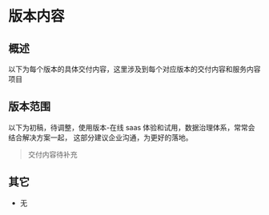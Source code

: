 # 版本内容

## 概述

以下为每个版本的具体交付内容，这里涉及到每个对应版本的交付内容和服务内容项目

## 版本范围

以下为初稿，待调整，使用版本-在线 saas 体验和试用，数据治理体系，常常会结合解决方案一起，
这部分建议企业沟通，为更好的落地。

> 交付内容待补充

<!-- | 序号 | 模块               | 基础/免费版本    | 专业版本           | 旗舰版本(仅限企业) | -->
<!-- | :--: | ------------------ | ---------------- | ------------------ | ------------------ | -->
<!-- | 1-1  | 技术研发体系       | DevOps 技术平台  | DevOps 技术平台    | DevOps 技术平台    | -->
<!-- | 1-2  |                    | 微服务引擎       | 微服务引擎         | 微服务引擎         | -->
<!-- | 1-3  |                    | 代码生成器       | 代码生成器         | 代码生成器         | -->
<!-- | 1-4  |                    | 前端引擎         | 前端引擎           | 前端引擎           | -->
<!-- |      |                    |                  |                    |                    | -->
<!-- | 2-1  | 研发中台体系       | 基础权限服务     | 基础权限服务       | 基础权限服务       | -->
<!-- | 2-2  |                    | 单点登陆认证服务 | 单点登陆认证服务   | 单点登陆认证服务   | -->
<!-- | 2-3  |                    | 分布式存储服务   | 分布式存储服务     | 分布式存储服务     | -->
<!-- | 2-4  |                    | 研发中台管理门户 | 研发中台管理门户   | 研发中台管理门户   | -->
<!-- | 2-5  |                    |                  | 统一通知服务       | 统一通知服务       | -->
<!-- | 2-6  |                    |                  | 网关管理服务       | 网关管理服务       | -->
<!-- | 2-7  |                    |                  | 分布式消息管理服务 | 分布式消息管理服务 | -->
<!-- | 2-8  |                    |                  | 中台能力开放服务   | 业务支付服务       | -->
<!-- | 2-9  |                    |                  |                    | 电子签章打印服务   | -->
<!-- | 2-10 |                    |                  |                    | 中台能力开放服务   | -->
<!-- |      |                    |                  |                    |                    | -->
<!-- | 3-1  | 数据治理体系[按需] |                  |                    | 数据采集服务       | -->
<!-- | 3-2  |                    |                  |                    | 主数据管理服务     | -->
<!-- | 3-3  |                    |                  |                    | 数据开发服务       | -->
<!-- | 3-4  |                    |                  |                    | 数据开放平台服务   | -->
<!-- |      |                    |                  |                    |                    | -->
<!-- | 4-1  | 自动运维体系       |                  |                    | 统一监控集成服务   | -->
<!-- | 4-2  |                    |                  |                    | 自动化操作服务     | -->
<!-- | 4-3  |                    |                  |                    | 监控日志服务       | -->
<!-- |      |                    |                  |                    |                    | -->
<!-- | 5-1  | 落地支撑体系       | 研发文档手册     | 研发文档手册       | 研发文档手册       | -->
<!-- | 5-2  |                    | 平台教学视频     | 平台教学视频       | 平台教学视频       | -->
<!-- | 5-3  |                    | 社区技术支持     | 社区技术支持       | 社区技术支持       | -->
<!-- | 5-4  |                    |                  | 专家支持服务       | 专家支持服务       | -->
<!-- | 5-5  |                    |                  |                    | 个性化支持服务     | -->
<!-- | 5-6  |                    |                  |                    | 解决方案支撑       | -->
<!-- | 5-7  |                    |                  |                    | 数据解决方案       | -->
<!-- |      |                    |                  |                    |                    | -->

<!-- **注意事项** -->

<!-- - 基础版本与免费版本的区别在于是否有源码安装的区别 -->
<!-- - 通用内容服务当前是按需求进行沟通 -->

## 其它

- 无

